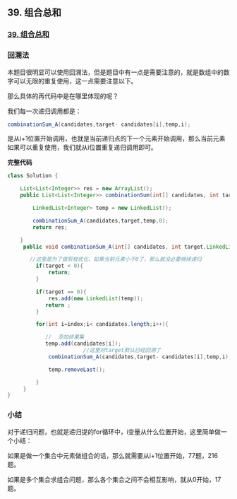 ## 39. 组合总和

### [39. 组合总和](https://leetcode-cn.com/problems/combination-sum/)

### 回溯法

本题目很明显可以使用回溯法，但是题目中有一点是需要注意的，就是数组中的数字可以无限的重复使用，这一点需要注意以下。

那么具体的再代码中是在哪里体现的呢？

我们每一次递归调用都是：

~~~ java
combinationSum_A(candidates,target- candidates[i],temp,i);
~~~

是从i+1位置开始调用，也就是当前递归点的下一个元素开始调用，那么当前元素如果可以重复使用，我们就从i位置重复递归调用即可。

**完整代码**

~~~ java
class Solution {

    List<List<Integer>> res = new ArrayList();
    public List<List<Integer>> combinationSum(int[] candidates, int target) {

        LinkedList<Integer> temp = new LinkedList();

        combinationSum_A(candidates,target,temp,0);
        return res;

    }
     public void combinationSum_A(int[] candidates, int target,LinkedList<Integer> temp,int index) {

       //这里是为了做剪枝优化，如果当前元素小于0了，那么就没必要继续递归
         if(target < 0){
             return;
         }

         if(target == 0){
             res.add(new LinkedList(temp));
            return ;
         }

         for(int i=index;i< candidates.length;i++){

            //  添加结果集
            temp.add(candidates[i]);
						//这里对target默认已经回溯了
             combinationSum_A(candidates,target- candidates[i],temp,i);

             temp.removeLast();

         }
     }
}
~~~

### 小结

对于递归问题，也就是递归提的for循环中，i变量从什么位置开始，这里简单做一个小结：

如果是做一个集合中元素做组合的话，那么就需要从i+1位置开始，77题，216题。

如果是多个集合求组合问题，那么各个集合之间不会相互影响，就从0开始，17题。
